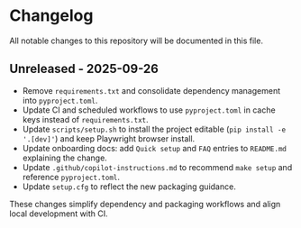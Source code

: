 # Changelog

All notable changes to this repository will be documented in this file.

## Unreleased - 2025-09-26
- Remove `requirements.txt` and consolidate dependency management into `pyproject.toml`.
- Update CI and scheduled workflows to use `pyproject.toml` in cache keys instead of `requirements.txt`.
- Update `scripts/setup.sh` to install the project editable (`pip install -e '.[dev]'`) and keep Playwright browser install.
- Update onboarding docs: add `Quick setup` and `FAQ` entries to `README.md` explaining the change.
- Update `.github/copilot-instructions.md` to recommend `make setup` and reference `pyproject.toml`.
- Update `setup.cfg` to reflect the new packaging guidance.

These changes simplify dependency and packaging workflows and align local development with CI.
